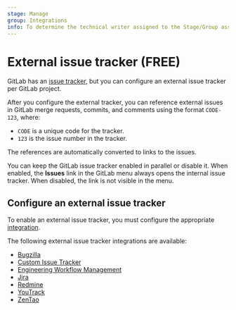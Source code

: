 ```yaml
---
stage: Manage
group: Integrations
info: To determine the technical writer assigned to the Stage/Group associated with this page, see https://about.gitlab.com/handbook/product/ux/technical-writing/#assignments
---
```


# External issue tracker **(FREE)**

GitLab has an [issue tracker](../user/project/issues/index.md), but you can
configure an external issue tracker per GitLab project.

After you configure the external tracker, you can reference external issues
in GitLab merge requests, commits, and comments
using the format `CODE-123`, where:

- `CODE` is a unique code for the tracker.
- `123` is the issue number in the tracker.

The references are automatically converted to links to the issues.

You can keep the GitLab issue tracker enabled in parallel or disable it. When enabled, the **Issues** link in the
GitLab menu always opens the internal issue tracker. When disabled, the link is not visible in the menu.

## Configure an external issue tracker

To enable an external issue tracker, you must configure the appropriate [integration](../user/project/integrations/index.md).

The following external issue tracker integrations are available:

- [Bugzilla](../user/project/integrations/bugzilla.md)
- [Custom Issue Tracker](../user/project/integrations/custom_issue_tracker.md)
- [Engineering Workflow Management](../user/project/integrations/ewm.md)
- [Jira](../integration/jira/index.md)
- [Redmine](../user/project/integrations/redmine.md)
- [YouTrack](../user/project/integrations/youtrack.md)
- [ZenTao](../user/project/integrations/zentao.md)
